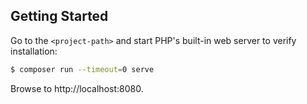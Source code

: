 

## Getting Started

Go to the
`<project-path>` and start PHP's built-in web server to verify installation:

```bash
$ composer run --timeout=0 serve
```
Browse to http://localhost:8080.
